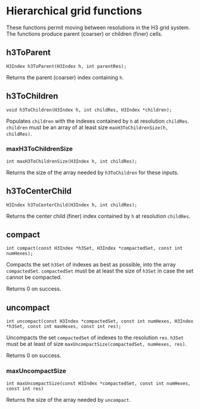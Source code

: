 # Hierarchical grid functions

These functions permit moving between resolutions in the H3 grid system. The functions produce parent (coarser) or children (finer) cells.

## h3ToParent

```
H3Index h3ToParent(H3Index h, int parentRes);
```

Returns the parent (coarser) index containing `h`.

## h3ToChildren

```
void h3ToChildren(H3Index h, int childRes, H3Index *children);
```

Populates `children` with the indexes contained by `h` at resolution `childRes`. `children` must be an array of at least size `maxH3ToChildrenSize(h, childRes)`.

### maxH3ToChildrenSize

```
int maxH3ToChildrenSize(H3Index h, int childRes);
```

Returns the size of the array needed by `h3ToChildren` for these inputs.

## h3ToCenterChild

```
H3Index h3ToCenterChild(H3Index h, int childRes);
```

Returns the center child (finer) index contained by `h` at resolution `childRes`.

## compact

```
int compact(const H3Index *h3Set, H3Index *compactedSet, const int numHexes);
```

Compacts the set `h3Set` of indexes as best as possible, into the array `compactedSet`. `compactedSet` must be at least the size of `h3Set` in case the set cannot be compacted.

Returns 0 on success.

## uncompact

```
int uncompact(const H3Index *compactedSet, const int numHexes, H3Index *h3Set, const int maxHexes, const int res);
```

Uncompacts the set `compactedSet` of indexes to the resolution `res`. `h3Set` must be at least of size `maxUncompactSize(compactedSet, numHexes, res)`.

Returns 0 on success.

### maxUncompactSize

```
int maxUncompactSize(const H3Index *compactedSet, const int numHexes, const int res)
```

Returns the size of the array needed by `uncompact`.
